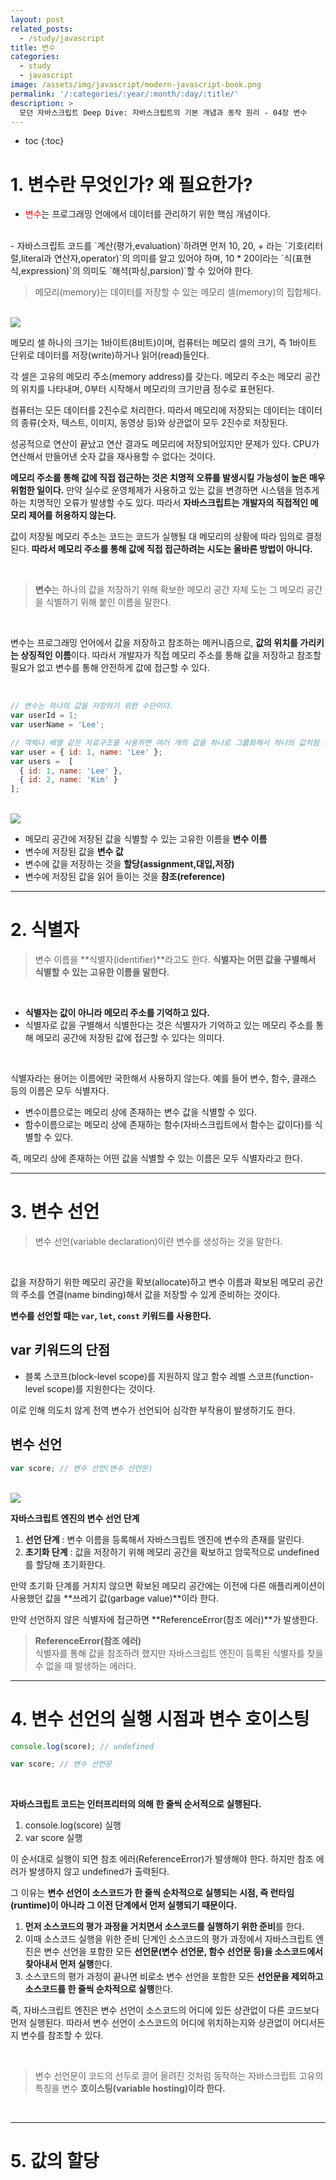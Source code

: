```yaml
---
layout: post
related_posts:
  - /study/javascript
title: 변수
categories:
  - study
  - javascript
image: /assets/img/javascript/modern-javascript-book.png
permalink: '/:categories/:year/:month/:day/:title/'
description: >
  모던 자바스크립트 Deep Dive: 자바스크립트의 기본 개념과 동작 원리 - 04장 변수
---
```


* toc
{:toc}

# 1. 변수란 무엇인가? 왜 필요한가?
- <span style="color:red">변수</span>는 프로그래밍 언에에서 데이터를 관리하기 위한 핵심 개념이다. 
<br/>
- 자바스크립트 코드를 `계산(평가,evaluation)`하려면 먼저 10, 20, + 라는 `기호(리터럴,literal과 연산자,operator)`의 의미를 알고 있어야 하며, 10 * 20이라는 `식(표현식,expression)`의 의미도 `해석(파싱,parsion)`할 수 있어야 한다.

> 메모리(memory)는 데이터를 저장할 수 있는 메모리 셀(memory)의 집합체다.

<br/>

<img src="/assets/img/javascript/memory_cell.png" />

<br/>


메모리 셀 하나의 크기는 1바이트(8비트)이며, 컴퓨터는 메모리 셀의 크기, 즉 1바이트 단위로 데이터를 저장(write)하거나 읽어(read)들인다.

각 셀은 고유의 메모리 주소(memory address)를 갖는다. 메모리 주소는 메모리 공간의 위치를 나타내며, 0부터 시작해서 메모리의 크기만큼 정수로 표현된다. 

컴퓨터는 모든 데이터를 2진수로 처리한다. 따라서 메모리에 저장되는 데이터는 데이터의 종류(숫자, 텍스트, 이미지, 동영상 등)와 상관없이 모두 2진수로 저장된다.

성공적으로 연산이 끝났고 연산 결과도 메모리에 저장되어있지만 문제가 있다. CPU가 연산해서 만들어낸 숫자 값을 재사용할 수 없다는 것이다.

**메모리 주소를 통해 값에 직접 접근하는 것은 치명적 오류를 발생시킬 가능성이 높은 매우 위험한 일이다.** 만약  실수로 운영체제가 사용하고 있는 값을 변경하면 시스템을 멈추게 하는 치명적인 오류가 발생할 수도 있다. 따라서 **자바스크립트는 개발자의 직접적인 메모리 제어를 허용하지 않는다.**

값이 저장될 메모리 주소는 코드는 코드가 실행될 대 메모리의 상황에 따라 임의로 결정된다. **따라서 메모리 주소를 통해 값에 직접 접근하려는 시도는 올바른 방법이 아니다.**

<br>

> **변수**는 하나의 값을 저장하기 위해 확보한 메모리 공간 자체 도는 그 메모리 공간을 식별하기 위해 붙인 이름을 말한다.

<br>

변수는 프로그래밍 언어에서 값을 저장하고 참조하는 메커니즘으로, **값의 위치를 가리키는 상징적인 이름**이다. 따라서 개발자가 직접 메모리 주소를 통해 값을 저장하고 참조할 필요가 없고 변수를 통해 안전하게 값에 접근할 수 있다.

<br/>

```javascript
// 변수는 하나의 값을 저장하기 위한 수단이다.
var userId = 1;
var userName = 'Lee';

// 객체나 배열 같은 자료구조를 사용하면 여러 개의 값을 하나로 그룹화해서 하나의 값처럼 사용할 수 있다.
var user = { id: 1, name: 'Lee' };
var users =  [
  { id: 1, name: 'Lee' },
  { id: 2, name: 'Kim' }
];
```

<br/>

<img src="/assets/img/javascript/memory_cell.png" />

<br/>

- 메모리 공간에 저장된 값을 식별할 수 있는 고유한 이름을 **변수 이름**
- 변수에 저장된 값을 **변수 값**
- 변수에 값을 저장하는 것을 **할당(assignment,대입,저장)**
- 변수에 저장된 값을 읽어 들이는 것을 **참조(reference)**

- - -

# 2. 식별자

> 변수 이름을 **식별자(identifier)**라고도 한다. **식별자는 어떤 값을 구별해서 식별할 수 있는 고유한 이름을 말한다.**

<br/>

- **식별자는 값이 아니라 메모리 주소를 기억하고 있다.**
- 식별자로 값을 구별해서 식별한다는 것은 식별자가 기억하고 있는 메모리 주소를 통해 메모리 공간에 저장된 값에 접근할 수 있다는 의미다.

<br>

식별자라는 용어는 이름에만 국한해서 사용하지 않는다. 예를 들어 변수, 함수, 클래스 등의 이름은 모두 식별자다.

- 변수이름으로는 메모리 상에 존재하는 변수 값을 식별할 수 있다.
- 함수이름으로는 메모리 상에 존재하는 함수(자바스크립트에서 함수는 값이다)를 식별할 수 있다.

즉, 메모리 상에 존재하는 어떤 값을 식별할 수 있는 이름은 모두 식별자라고 한다.

- - -

# 3. 변수 선언

>변수 선언(variable declaration)이란 변수를 생성하는 것을 말한다.

<br/>

값을 저장하기 위한 메모리 공간을 확보(allocate)하고 변수 이름과 확보된 메모리 공간의 주소를 연결(name binding)해서 값을 저장할 수 있게 준비하는 것이다.

**변수를 선언할 때는 `var`, `let`, `const` 키워드를 사용한다.**

## var 키워드의 단점

- 블록 스코프(block-level scope)를 지원하지 않고 함수 레벨 스코프(function-level scope)를 지원한다는 것이다.

이로 인해 의도치 않게 전역 변수가 선언되어 심각한 부작용이 발생하기도 한다.

## 변수 선언
```javascript
var score; // 변수 선언(변수 선언문)
```

<br>

<img src="/assets/img/javascript/variable.png"/>

<br>

**자바스크립트 엔진의 변수 선언 단계**

1. **선언 단계** : 변수 이름을 등록해서 자바스크립트 엔진에 변수의 존재를 알린다.
2. **초기화 단계** : 값을 저장하기 위해 메모리 공간을 확보하고 암묵적으로 undefined를 할당해 초기화한다.

만약 초기화 단계를 거치지 않으면 확보된 메모리 공간에는 이전에 다른 애플리케이션이 사용했던 값을 **쓰레기 값(garbage value)**이라 한다.

만약 선언하지 않은 식별자에 접근하면 **ReferenceError(참조 에러)**가 발생한다.

> **ReferenceError(참조 에러)**<br>
> 식별자를 통해 값을 참조하려 했지만 자바스크립트 엔진이 등록된 식별자를 찾을 수 없을 때 발생하는 에러다.

- - -

# 4. 변수 선언의 실행 시점과 변수 호이스팅

```javascript
console.log(score); // undefined

var score; // 변수 선언문
```

<br>

**자바스크립트 코드는 인터프리터의 의해 한 줄씩 순서적으로 실행된다.**

1. console.log(score) 실행
2. var score 실행

이 순서대로 실행이 되면 참조 에러(ReferenceError)가 발생해야 한다. 하지만 참조 에러가 발생하지 않고 undefined가 출력된다.

그 이유는 **변수 선언이 소스코드가 한 줄씩 순차적으로 실행되는 시점, 즉 런타임(runtime)이 아니라 그 이전 단계에서 먼저 실행되기 때문이다.**

1. **먼저 소스코드의 평가 과정을 거치면서 소스코드를 실행하기 위한 준비**를 한다.
2. 이때 소스코드 실행을 위한 준비 단계인 소스코드의 평가 과정에서 자바스크립트 엔진은 변수 선언을 포함한 모든 **선언문(변수 선언문, 함수 선언문 등)을 소스코드에서 찾아내서 먼저 실행**한다.
3. 소스코드의 평가 과정이 끝나면 비로소 변수 선언을 포함한 모든 **선언문을 제외하고 소스코드를 한 줄씩 순차적으로 실행**한다.

즉, 자바스크립트 엔진은 변수 선언이 소스코드의 어디에 있든 상관없이 다른 코드보다 먼저 실행된다. 따라서 변수 선언이 소스코드의 어디에 위치하는지와 상관없이 어디서든지 변수를 참조할 수 있다.

<br>

> 변수 선언문이 코드의 선두로 끌어 올려진 것처럼 동작하는 자바스크립트 고유의 특징을 변수 **호이스팅(variable hosting)이라 한다.**
>

<br>

- - -

# 5. 값의 할당